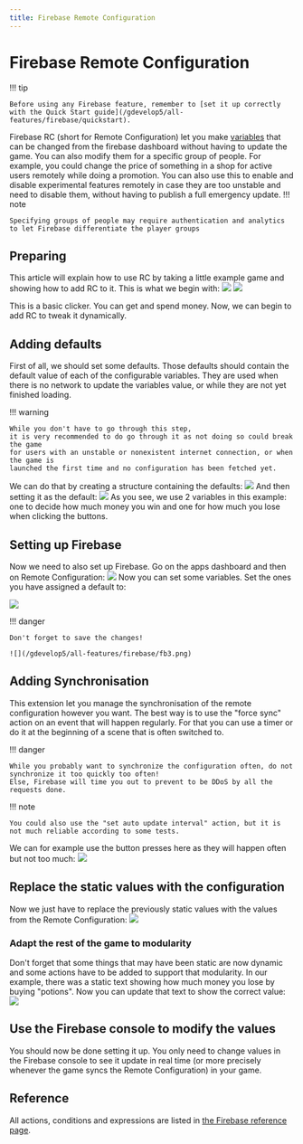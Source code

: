 ```yaml
---
title: Firebase Remote Configuration
---
```

# Firebase Remote Configuration

!!! tip

    Before using any Firebase feature, remember to [set it up correctly with the Quick Start guide](/gdevelop5/all-features/firebase/quickstart).

Firebase RC (short for Remote Configuration) let you make [variables](/gdevelop5/all-features/variables) that can be changed from the firebase dashboard without having to update the game.
You can also modify them for a specific group of people.
For example, you could change the price of something in a shop for active users remotely while doing a promotion.
You can also use this to enable and disable experimental features remotely in case they are too unstable and need to disable them,
without having to publish a full emergency update.
!!! note

    Specifying groups of people may require authentication and analytics to let Firebase differentiate the player groups

## Preparing

This article will explain how to use RC by taking a little example game and showing how to add RC to it.
This is what we begin with:
![](/gdevelop5/all-features/firebase/rc1.png)
![](/gdevelop5/all-features/firebase/rc2.png)

This is a basic clicker. You can get and spend money. Now, we can begin to add RC to tweak it dynamically.

## Adding defaults

First of all, we should set some defaults.
Those defaults should contain the default value of each of the configurable variables.
They are used when there is no network to update the variables value, or while they are not yet finished loading.

!!! warning


    While you don't have to go through this step,
    it is very recommended to do go through it as not doing so could break the game
    for users with an unstable or nonexistent internet connection, or when the game is
    launched the first time and no configuration has been fetched yet.


We can do that by creating a structure containing the defaults:
![](/gdevelop5/all-features/firebase/rc3.png)
And then setting it as the default:
![](/gdevelop5/all-features/firebase/rc4.png)
As you see, we use 2 variables in this example: one to decide how much money you win and one for how much you lose when clicking the buttons.

## Setting up Firebase

Now we need to also set up Firebase. Go on the apps dashboard and then on Remote Configuration:
![](/gdevelop5/all-features/firebase/rc5.png)
Now you can set some variables. Set the ones you have assigned a default to:

![](/gdevelop5/all-features/firebase/fb2.png)

!!! danger


    Don't forget to save the changes!

    ![](/gdevelop5/all-features/firebase/fb3.png)



## Adding Synchronisation

This extension let you manage the synchronisation of the remote configuration however you want.
The best way is to use the "force sync" action on an event that will happen regularly.
For that you can use a timer or do it at the beginning of a scene that is often switched to.

!!! danger


    While you probably want to synchronize the configuration often, do not synchronize it too quickly too often!
    Else, Firebase will time you out to prevent to be DDoS by all the requests done.


!!! note


    You could also use the "set auto update interval" action, but it is not much reliable according to some tests.


We can for example use the button presses here as they will happen often but not too much:
![](/gdevelop5/all-features/firebase/rc8.png)

## Replace the static values with the configuration

Now we just have to replace the previously static values with the values from the Remote Configuration:
![](/gdevelop5/all-features/firebase/rc9.png)

### Adapt the rest of the game to modularity

Don't forget that some things that may have been static are now dynamic and some actions have to be added to support that modularity.
In our example, there was a static text showing how much money you lose by buying "potions". Now you can update that text to show the correct value:
![](/gdevelop5/all-features/firebase/rc10.png)

## Use the Firebase console to modify the values

You should now be done setting it up.
You only need to change values in the Firebase console to see it update in real time (or more precisely whenever the game syncs the Remote Configuration) in your game.

## Reference

All actions, conditions and expressions are listed in [the Firebase reference page](/gdevelop5/all-features/firebase/reference/).